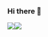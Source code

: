 ### Hi there 👋
<img src="https://img.shields.io/badge/wnekdns5015@gmail.com-black?style=flat-square&logo=Gmail&logoColor=white"/><img src="https://img.shields.io/badge/wnekdns5015@gmail.com-black?style=flat-square&logo=Tumblr&logoColor=white"/>


<!--
**dawoon-joo/dawoon-joo** is a ✨ _special_ ✨ repository because its `README.md` (this file) appears on your GitHub profile.

Here are some ideas to get you started:

- 🔭 I’m currently working on ...
- 🌱 I’m currently learning ...
- 👯 I’m looking to collaborate on ...
- 🤔 I’m looking for help with ...
- 💬 Ask me about ...
- 📫 How to reach me: ...
- 😄 Pronouns: ...
- ⚡ Fun fact: ...
-->
